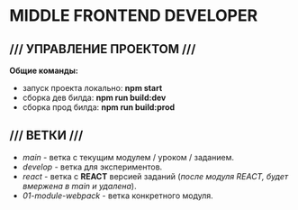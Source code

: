 # MIDDLE FRONTEND DEVELOPER

## /// УПРАВЛЕНИЕ ПРОЕКТОМ ///
**Общие команды:**
- запуск проекта локально: **npm start**
- сборка дев билда: **npm run build:dev**
- сборка прод билда: **npm run build:prod**

## /// ВЕТКИ ///
- _main_ - ветка с текущим модулем / уроком / заданием.
- _develop_ - ветка для экспериментов.
- _react_ - ветка с **REACT** версией заданий (_после модуля REACT, будет вмержена в main и удалена_).
- _01-module-webpack_ - ветка конкретного модуля.
